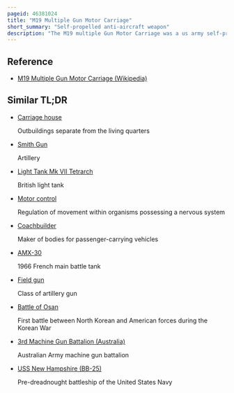 ```yaml
---
pageid: 46381024
title: "M19 Multiple Gun Motor Carriage"
short_summary: "Self-propelled anti-aircraft weapon"
description: "The M19 multiple Gun Motor Carriage was a us army self-propelled Anti-Aircraft Weapon from World War Ii on the M24 light tank Chassis. It was equipped with two bb-40 Mm Guns. It was produced by Cadillac and Massey Ferguson of Canada near the End of 1944."
---
```


## Reference

- [M19 Multiple Gun Motor Carriage (Wikipedia)](https://en.wikipedia.org/?curid=46381024)

## Similar TL;DR

- [Carriage house](/tldr/en/carriage-house)

  Outbuildings separate from the living quarters

- [Smith Gun](/tldr/en/smith-gun)

  Artillery

- [Light Tank Mk VII Tetrarch](/tldr/en/light-tank-mk-vii-tetrarch)

  British light tank

- [Motor control](/tldr/en/motor-control)

  Regulation of movement within organisms possessing a nervous system

- [Coachbuilder](/tldr/en/coachbuilder)

  Maker of bodies for passenger-carrying vehicles

- [AMX-30](/tldr/en/amx-30)

  1966 French main battle tank

- [Field gun](/tldr/en/field-gun)

  Class of artillery gun

- [Battle of Osan](/tldr/en/battle-of-osan)

  First battle between North Korean and American forces during the Korean War

- [3rd Machine Gun Battalion (Australia)](/tldr/en/3rd-machine-gun-battalion-australia)

  Australian Army machine gun battalion

- [USS New Hampshire (BB-25)](/tldr/en/uss-new-hampshire-bb-25)

  Pre-dreadnought battleship of the United States Navy
